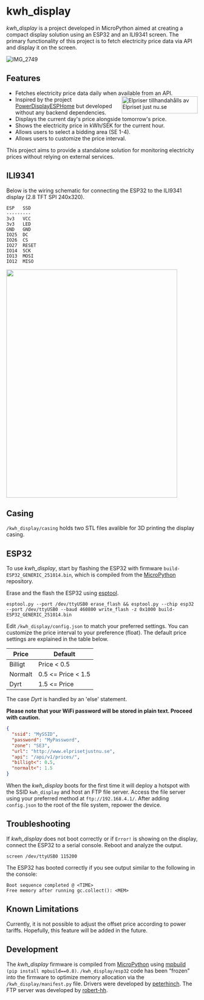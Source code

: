 
# kwh_display

*kwh_display* is a project developed in MicroPython aimed at creating a compact display solution using an ESP32 and an ILI9341 screen. The primary functionality of this project is to fetch electricity price data via API and display it on the screen.

![IMG_2749](https://github.com/user-attachments/assets/1165a0df-f645-466b-9224-a323dd0af6c2)

## Features

- Fetches electricity price data daily when available from an API. <span style="float: right;"><a href="https://www.elprisetjustnu.se"><img src="https://ik.imagekit.io/ajdfkwyt/hva-koster-strommen/elpriser-tillhandahalls-av-elprisetjustnu_ttNExOIU_.png" alt="Elpriser tillhandahålls av Elpriset just nu.se" width="200" height="45"></a></span>
- Inspired by the project [PowerDisplayESPHome](https://github.com/johannyren/PowerDisplayESPHome) but developed without any backend dependencies.
- Displays the current day's price alongside tomorrow's price.
- Shows the electricity price in kWh/SEK for the current hour.
- Allows users to select a bidding area (SE 1-4).
- Allows users to customize the price interval.

This project aims to provide a standalone solution for monitoring electricity prices without relying on external services.

## ILI9341

Below is the wiring schematic for connecting the ESP32 to the ILI9341 display (2.8 TFT SPI 240x320).

```
ESP   SSD
---------
3v3   VCC
3v3   LED
GND   GND
IO25  DC
IO26  CS
IO27  RESET
IO14  SCK
IO13  MOSI
IO12  MISO
```
<img src="https://github.com/user-attachments/assets/355e2bc7-83c0-4814-930c-5a3256996608" width="450" height="600">

## Casing

```/kwh_display/casing``` holds two STL files avalible for 3D printing the display casing.

## ESP32

To use *kwh_display*, start by flashing the ESP32 with firmware `build-ESP32_GENERIC_251014.bin`, which is compiled from the [MicroPython](https://docs.micropython.org/en/latest/esp32/tutorial/intro.html) repository.


Erase and the flash the ESP32 using [esptool](https://github.com/espressif/esptool).

```
esptool.py --port /dev/ttyUSB0 erase_flash && esptool.py --chip esp32 --port /dev/ttyUSB0 --baud 460800 write_flash -z 0x1000 build-ESP32_GENERIC_251014.bin
```

Edit ```/kwh_display/config.json``` to match your preferred settings. You can customize the price interval to your preference (float). The default price settings are explained in the table below.

| Price    | Default            |
| -------- | -------------------|
| Billigt  | Price < 0.5        |
| Normalt  | 0.5 <= Price < 1.5 |
| Dyrt     | 1.5 <= Price       |

The case *Dyrt* is handled by an 'else' statement.

**Please note that your WiFi password will be stored in plain text. Proceed with caution.**
```json
{
  "ssid": "MySSID",
  "password": "MyPassword",
  "zone": "SE3",
  "url": "http://www.elprisetjustnu.se",
  "api": "/api/v1/prices/",
  "billigt<": 0.5,
  "normalt<": 1.5
}
```
When the *kwh_display*  boots for the first time it will deploy a hotspot with the SSID `kwh_display` and host an FTP file server. Access the file server using your preferred method at `ftp://192.168.4.1/`. After adding `config.json` to the root of the file system, repower the device.

## Troubleshooting
If *kwh_display* does not boot correctly or if `Error!` is showing on the display, connect the ESP32 to a serial console. Reboot and analyze the output.

```
screen /dev/ttyUSB0 115200
```
The ESP32 has booted correctly if you see output similar to the following in the console:

```console
Boot sequence completed @ <TIME>
Free memory after running gc.collect(): <MEM>
```

## Known Limitations

Currently, it is not possible to adjust the offset price according to power tariffs. Hopefully, this feature will be added in the future.

## Development

The *kwh_display* firmware is compiled from [MicroPython](https://docs.micropython.org/en/latest/esp32/tutorial/intro.html) using [mpbuild](https://github.com/mattytrentini/mpbuild) `(pip install mpbuild==0.8)`. `/kwh_display/esp32` code has been “frozen” into the firmware to optimize memory allocation via the `/kwh_display/manifest.py` file. Drivers were developed by [peterhinch](https://github.com/peterhinch/micropython-nano-gui). The FTP server was developed by [robert-hh](https://github.com/robert-hh/FTP-Server-for-ESP8266-ESP32-and-PYBD).
